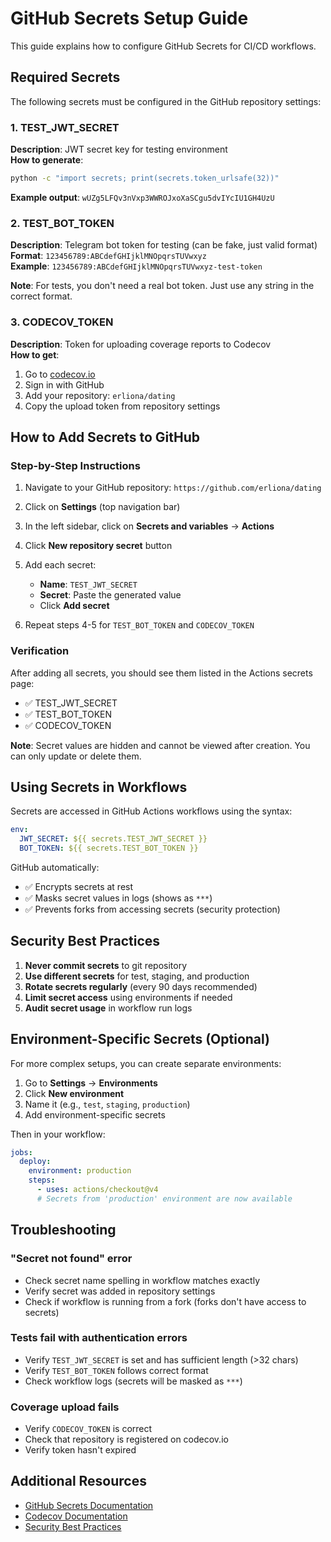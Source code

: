 # GitHub Secrets Setup Guide

This guide explains how to configure GitHub Secrets for CI/CD workflows.

## Required Secrets

The following secrets must be configured in the GitHub repository settings:

### 1. TEST_JWT_SECRET
**Description**: JWT secret key for testing environment  
**How to generate**:
```bash
python -c "import secrets; print(secrets.token_urlsafe(32))"
```
**Example output**: `wUZg5LFQv3nVxp3WWROJxoXaSCgu5dvIYcIU1GH4UzU`

### 2. TEST_BOT_TOKEN
**Description**: Telegram bot token for testing (can be fake, just valid format)  
**Format**: `123456789:ABCdefGHIjklMNOpqrsTUVwxyz`  
**Example**: `123456789:ABCdefGHIjklMNOpqrsTUVwxyz-test-token`

**Note**: For tests, you don't need a real bot token. Just use any string in the correct format.

### 3. CODECOV_TOKEN
**Description**: Token for uploading coverage reports to Codecov  
**How to get**:
1. Go to [codecov.io](https://codecov.io)
2. Sign in with GitHub
3. Add your repository: `erliona/dating`
4. Copy the upload token from repository settings

## How to Add Secrets to GitHub

### Step-by-Step Instructions

1. Navigate to your GitHub repository: `https://github.com/erliona/dating`

2. Click on **Settings** (top navigation bar)

3. In the left sidebar, click on **Secrets and variables** → **Actions**

4. Click **New repository secret** button

5. Add each secret:
   - **Name**: `TEST_JWT_SECRET`
   - **Secret**: Paste the generated value
   - Click **Add secret**

6. Repeat steps 4-5 for `TEST_BOT_TOKEN` and `CODECOV_TOKEN`

### Verification

After adding all secrets, you should see them listed in the Actions secrets page:
- ✅ TEST_JWT_SECRET
- ✅ TEST_BOT_TOKEN
- ✅ CODECOV_TOKEN

**Note**: Secret values are hidden and cannot be viewed after creation. You can only update or delete them.

## Using Secrets in Workflows

Secrets are accessed in GitHub Actions workflows using the syntax:
```yaml
env:
  JWT_SECRET: ${{ secrets.TEST_JWT_SECRET }}
  BOT_TOKEN: ${{ secrets.TEST_BOT_TOKEN }}
```

GitHub automatically:
- ✅ Encrypts secrets at rest
- ✅ Masks secret values in logs (shows as `***`)
- ✅ Prevents forks from accessing secrets (security protection)

## Security Best Practices

1. **Never commit secrets** to git repository
2. **Use different secrets** for test, staging, and production
3. **Rotate secrets regularly** (every 90 days recommended)
4. **Limit secret access** using environments if needed
5. **Audit secret usage** in workflow run logs

## Environment-Specific Secrets (Optional)

For more complex setups, you can create separate environments:

1. Go to **Settings** → **Environments**
2. Click **New environment**
3. Name it (e.g., `test`, `staging`, `production`)
4. Add environment-specific secrets

Then in your workflow:
```yaml
jobs:
  deploy:
    environment: production
    steps:
      - uses: actions/checkout@v4
      # Secrets from 'production' environment are now available
```

## Troubleshooting

### "Secret not found" error
- Check secret name spelling in workflow matches exactly
- Verify secret was added in repository settings
- Check if workflow is running from a fork (forks don't have access to secrets)

### Tests fail with authentication errors
- Verify `TEST_JWT_SECRET` is set and has sufficient length (>32 chars)
- Verify `TEST_BOT_TOKEN` follows correct format
- Check workflow logs (secrets will be masked as `***`)

### Coverage upload fails
- Verify `CODECOV_TOKEN` is correct
- Check that repository is registered on codecov.io
- Verify token hasn't expired

## Additional Resources

- [GitHub Secrets Documentation](https://docs.github.com/en/actions/security-guides/encrypted-secrets)
- [Codecov Documentation](https://docs.codecov.com/docs)
- [Security Best Practices](https://docs.github.com/en/actions/security-guides/security-hardening-for-github-actions)

